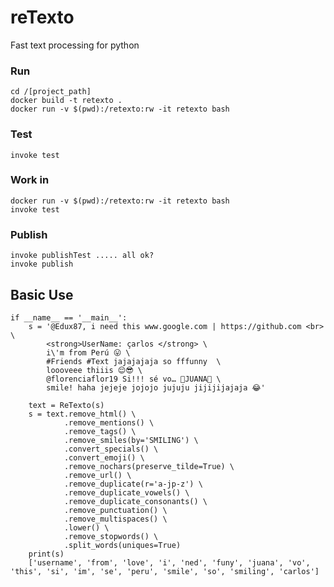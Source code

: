 # reTexto
Fast text processing for python

### Run

    cd /[project_path]
    docker build -t retexto .
    docker run -v $(pwd):/retexto:rw -it retexto bash

### Test

    invoke test

### Work in

    docker run -v $(pwd):/retexto:rw -it retexto bash
    invoke test

### Publish

    invoke publishTest ..... all ok?
    invoke publish

## Basic Use

    if __name__ == '__main__':
        s = '@Edux87, i need this www.google.com | https://github.com <br> \
            <strong>UserName: çarlos </strong> \
            i\'m from Perú 😛 \
            #Friends #Text jajajajaja so fffunny  \
            loooveee thiiis 😌😎 \
            @florenciaflor19 Si!!! sé vo… 🐷JUANA🐷 \
            smile! haha jejeje jojojo jujuju jijijijajaja 😂'

        text = ReTexto(s)
        s = text.remove_html() \
                .remove_mentions() \
                .remove_tags() \
                .remove_smiles(by='SMILING') \
                .convert_specials() \
                .convert_emoji() \
                .remove_nochars(preserve_tilde=True) \
                .remove_url() \
                .remove_duplicate(r='a-jp-z') \
                .remove_duplicate_vowels() \
                .remove_duplicate_consonants() \
                .remove_punctuation() \
                .remove_multispaces() \
                .lower() \
                .remove_stopwords() \
                .split_words(uniques=True)
        print(s)
        ['username', 'from', 'love', 'i', 'ned', 'funy', 'juana', 'vo', 'this', 'si', 'im', 'se', 'peru', 'smile', 'so', 'smiling', 'carlos']
